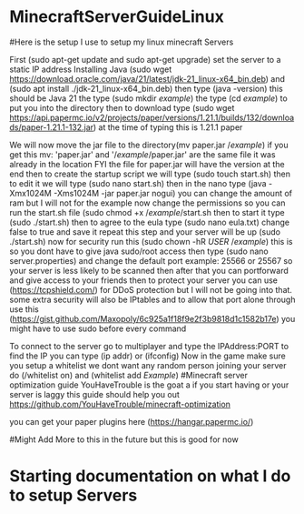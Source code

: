 # MinecraftServerGuideLinux
#Here is the setup I use to setup my linux minecraft Servers

First (sudo apt-get update and sudo apt-get upgrade)
set the server to a static IP address
Installing Java (sudo wget https://download.oracle.com/java/21/latest/jdk-21_linux-x64_bin.deb) and (sudo apt install ./jdk-21_linux-x64_bin.deb) then type (java -version) this should be Java 21
the type (sudo mkdir *example*)
the type (cd *example*) to put you into the directory
then to download type (sudo wget https://api.papermc.io/v2/projects/paper/versions/1.21.1/builds/132/downloads/paper-1.21.1-132.jar) at the time of typing this is 1.21.1 paper


We will now move the jar file to the directory(mv paper.jar /*example*) if you get this mv: 'paper.jar' and '/*example*/paper.jar' are the same file it was already in the location FYI the file for paper.jar will have the version at the end
then to create the startup script we will type (sudo touch start.sh)
then to edit it we will type (sudo nano start.sh)
then in the nano type (java -Xmx1024M -Xms1024M -jar paper.jar nogui) you can change the amount of ram but I will not for the example
now change the permissions so you can run the start.sh file (sudo chmod +x /*example*/start.sh
then to start it type (sudo ./start.sh)
then to agree to the eula type (sudo nano eula.txt) change false to true and save it
repeat this step and your server will be up (sudo ./start.sh)
now for security run this (sudo chown -hR *USER* /*example*) this is so you dont have to give java sudo/root access
then type (sudo nano server.properties) and change the default port example: 25566 or 25567 so your server is less likely to be scanned
then after that you can portforward and give access to your friends
then to protect your server you can use (https://tcpshield.com/) for DDoS protection but I will not be going into that.
some extra security will also be IPtables and to allow that port alone through 
use this (https://gist.github.com/Maxopoly/6c925a1f18f9e2f3b9818d1c1582b17e) you might have to use sudo before every command

To connect to the server go to multiplayer and type the IPAddress:PORT
to find the IP you can type (ip addr) or (ifconfig)
Now in the game make sure you setup a whitelist we dont want any random person joining your server do (/whitelist on) and (whitelist add *Example*)
#Minecraft server optimization guide
YouHaveTrouble is the goat a if you start having or your server is laggy this guide should help you out
https://github.com/YouHaveTrouble/minecraft-optimization

you can get your paper plugins here (https://hangar.papermc.io/)

#Might Add More to this in the future but this is good for now
# Starting documentation on what I do to setup Servers
